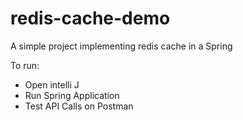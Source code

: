 # redis-cache-demo
A simple project implementing redis cache in a Spring

To run:
- Open intelli J
- Run Spring Application
- Test API Calls on Postman
